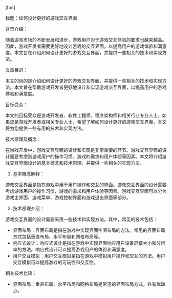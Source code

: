 
[toc]                    
                
                
标题：如何设计更好的游戏交互界面

背景介绍：

随着游戏市场的不断发展和进步，游戏用户对于游戏交互体验的要求也越来越高。因此，游戏开发者需要更好地设计游戏的交互界面，以提高用户的游戏体验和满意度。本文旨在介绍如何设计更好的游戏交互界面，并提供一些相关的技术和实现方法。

文章目的：

本文的目的是介绍如何设计更好的游戏交互界面，并提供一些相关的技术和实现方法。本文旨在帮助游戏开发者更好地设计和实现游戏交互界面，以提高用户的游戏体验和满意度。

目标受众：

本文的目标受众是游戏开发者、软件工程师、程序架构师和相关行业专业人士。如果您是游戏开发者或相关专业人士，希望了解如何设计更好的游戏交互界面，本文将为您提供一些有用的技术和实现方法。

技术原理及概念：

在游戏开发中，游戏交互界面的设计和实现是非常重要的环节。游戏交互界面的设计需要考虑到游戏用户的操作习惯、游戏的需求和用户体验等因素。本文将介绍游戏交互界面设计的基本概念和技术原理，并提供一些相关的实现方法。

1. 基本概念解释：

游戏交互界面是指在游戏中用于用户操作和交互的界面。游戏交互界面的设计需要考虑游戏用户的操作习惯、游戏的需求和用户体验等因素。游戏交互界面可以分为游戏主界面、游戏菜单、游戏控制界面和游戏退出界面等部分。

2. 技术原理介绍：

游戏交互界面的设计需要采用一些技术和实现方法。其中，常见的技术包括：

- 界面布局：界面布局是指在游戏中实现界面空间布局的方法。常见的界面布局方式包括垂直布局、水平布局和网格布局等。
- 响应式设计：响应式设计是指在游戏中实现界面响应用户设备屏幕大小和分辨率的方法。响应式设计可以提高游戏用户的体验和满意度。
- 用户交互模拟：用户交互模拟是指在游戏中模拟用户操作和交互的方法。用户交互模拟可以提高游戏的可玩性和交互性。

相关技术比较：

- 界面布局：垂直布局、水平布局和网格布局是常见的界面布局方式，各有优缺点。

